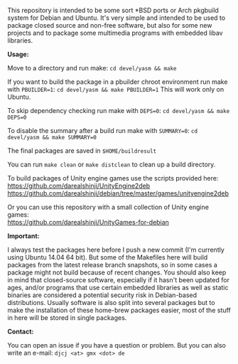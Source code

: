 This repository is intended to be some sort *BSD ports or Arch pkgbuild system for Debian and Ubuntu.
It's very simple and intended to be used to package closed source and non-free software, but also for some new
projects and to package some multimedia programs with embedded libav libraries.


**Usage:**

Move to a directory and run make: `cd devel/yasm && make`<br>

If you want to build the package in a pbuilder chroot environment run make with `PBUILDER=1`: `cd devel/yasm && make PBUILDER=1`
This will work only on Ubuntu.

To skip dependency checking run make with `DEPS=0`: `cd devel/yasm && make DEPS=0`

To disable the summary after a build run make with `SUMMARY=0`: `cd devel/yasm && make SUMMARY=0`

The final packages are saved in `$HOME/buildresult`

You can run `make clean` or `make distclean` to clean up a build directory.


To build packages of Unity engine games use the scripts provided here:<br>
https://github.com/darealshinji/UnityEngine2deb<br>
https://github.com/darealshinji/debian/tree/master/games/unityengine2deb

Or you can use this repository with a small collection of Unity engine games:<br>
https://github.com/darealshinji/UnityGames-for-debian


**Important:**

I always test the packages here before I push a new commit (I'm currently using Ubuntu 14.04 64 bit). But some of the Makefiles here will build packages from the latest release branch snapshots, so in some cases a package might not build because of recent changes. You should also keep in mind that closed-source software, especially if it hasn't been updated for ages, and/or programs that use certain embedded libraries as well as static binaries are considered a potential security risk in Debian-based distributions. Usually software is also split into several packages but to make the installation of these home-brew packages easier, most of the stuff in here will be stored in single packages.

**Contact:**

You can open an issue if you have a question or problem. But you can also write an e-mail: `djcj <at> gmx <dot> de`
